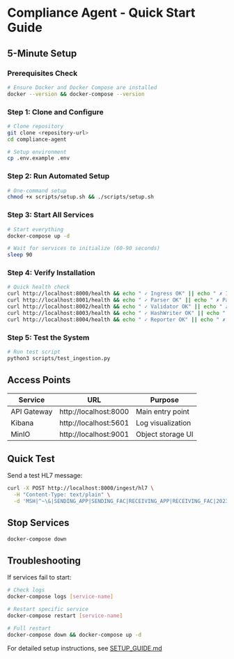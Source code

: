# Compliance Agent - Quick Start Guide

## 5-Minute Setup

### Prerequisites Check
```bash
# Ensure Docker and Docker Compose are installed
docker --version && docker-compose --version
```

### Step 1: Clone and Configure
```bash
# Clone repository
git clone <repository-url>
cd compliance-agent

# Setup environment
cp .env.example .env
```

### Step 2: Run Automated Setup
```bash
# One-command setup
chmod +x scripts/setup.sh && ./scripts/setup.sh
```

### Step 3: Start All Services
```bash
# Start everything
docker-compose up -d

# Wait for services to initialize (60-90 seconds)
sleep 90
```

### Step 4: Verify Installation
```bash
# Quick health check
curl http://localhost:8000/health && echo " ✓ Ingress OK" || echo " ✗ Ingress Failed"
curl http://localhost:8001/health && echo " ✓ Parser OK" || echo " ✗ Parser Failed"
curl http://localhost:8002/health && echo " ✓ Validator OK" || echo " ✗ Validator Failed"
curl http://localhost:8003/health && echo " ✓ HashWriter OK" || echo " ✗ HashWriter Failed"
curl http://localhost:8004/health && echo " ✓ Reporter OK" || echo " ✗ Reporter Failed"
```

### Step 5: Test the System
```bash
# Run test script
python3 scripts/test_ingestion.py
```

## Access Points

| Service | URL | Purpose |
|---------|-----|---------|
| API Gateway | http://localhost:8000 | Main entry point |
| Kibana | http://localhost:5601 | Log visualization |
| MinIO | http://localhost:9001 | Object storage UI |

## Quick Test

Send a test HL7 message:
```bash
curl -X POST http://localhost:8000/ingest/hl7 \
  -H "Content-Type: text/plain" \
  -d 'MSH|^~\&|SENDING_APP|SENDING_FAC|RECEIVING_APP|RECEIVING_FAC|20231201120000||ADT^A01|123456|P|2.5|||AL|AL|USA'
```

## Stop Services
```bash
docker-compose down
```

## Troubleshooting

If services fail to start:
```bash
# Check logs
docker-compose logs [service-name]

# Restart specific service
docker-compose restart [service-name]

# Full restart
docker-compose down && docker-compose up -d
```

For detailed setup instructions, see [SETUP_GUIDE.md](./SETUP_GUIDE.md)